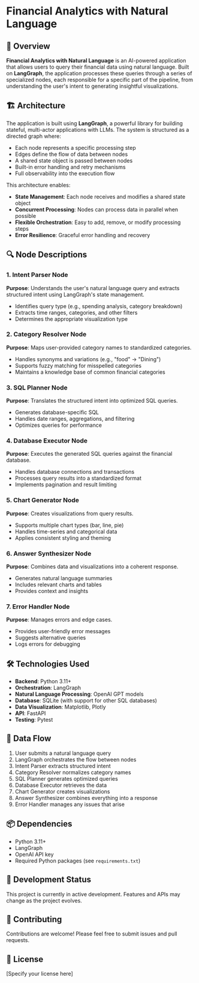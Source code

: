 # Financial Analytics with Natural Language

## 🚀 Overview
**Financial Analytics with Natural Language** is an AI-powered application that allows users to query their financial data using natural language. Built on **LangGraph**, the application processes these queries through a series of specialized nodes, each responsible for a specific part of the pipeline, from understanding the user's intent to generating insightful visualizations.

## 🏗️ Architecture
The application is built using **LangGraph**, a powerful library for building stateful, multi-actor applications with LLMs. The system is structured as a directed graph where:

- Each node represents a specific processing step
- Edges define the flow of data between nodes
- A shared state object is passed between nodes
- Built-in error handling and retry mechanisms
- Full observability into the execution flow

This architecture enables:
- **State Management**: Each node receives and modifies a shared state object
- **Concurrent Processing**: Nodes can process data in parallel when possible
- **Flexible Orchestration**: Easy to add, remove, or modify processing steps
- **Error Resilience**: Graceful error handling and recovery

## 🔍 Node Descriptions

### 1. Intent Parser Node
**Purpose**: Understands the user's natural language query and extracts structured intent using LangGraph's state management.
- Identifies query type (e.g., spending analysis, category breakdown)
- Extracts time ranges, categories, and other filters
- Determines the appropriate visualization type

### 2. Category Resolver Node
**Purpose**: Maps user-provided category names to standardized categories.
- Handles synonyms and variations (e.g., "food" → "Dining")
- Supports fuzzy matching for misspelled categories
- Maintains a knowledge base of common financial categories

### 3. SQL Planner Node
**Purpose**: Translates the structured intent into optimized SQL queries.
- Generates database-specific SQL
- Handles date ranges, aggregations, and filtering
- Optimizes queries for performance

### 4. Database Executor Node
**Purpose**: Executes the generated SQL queries against the financial database.
- Handles database connections and transactions
- Processes query results into a standardized format
- Implements pagination and result limiting

### 5. Chart Generator Node
**Purpose**: Creates visualizations from query results.
- Supports multiple chart types (bar, line, pie)
- Handles time-series and categorical data
- Applies consistent styling and theming

### 6. Answer Synthesizer Node
**Purpose**: Combines data and visualizations into a coherent response.
- Generates natural language summaries
- Includes relevant charts and tables
- Provides context and insights

### 7. Error Handler Node
**Purpose**: Manages errors and edge cases.
- Provides user-friendly error messages
- Suggests alternative queries
- Logs errors for debugging

## 🛠️ Technologies Used
- **Backend**: Python 3.11+
- **Orchestration**: LangGraph
- **Natural Language Processing**: OpenAI GPT models
- **Database**: SQLite (with support for other SQL databases)
- **Data Visualization**: Matplotlib, Plotly
- **API**: FastAPI
- **Testing**: Pytest

## 🔄 Data Flow
1. User submits a natural language query
2. LangGraph orchestrates the flow between nodes
3. Intent Parser extracts structured intent
4. Category Resolver normalizes category names
5. SQL Planner generates optimized queries
6. Database Executor retrieves the data
7. Chart Generator creates visualizations
8. Answer Synthesizer combines everything into a response
9. Error Handler manages any issues that arise

## 📦 Dependencies
- Python 3.11+
- LangGraph
- OpenAI API key
- Required Python packages (see `requirements.txt`)

## 🚧 Development Status
This project is currently in active development. Features and APIs may change as the project evolves.

## 🤝 Contributing
Contributions are welcome! Please feel free to submit issues and pull requests.

## 📄 License
[Specify your license here]